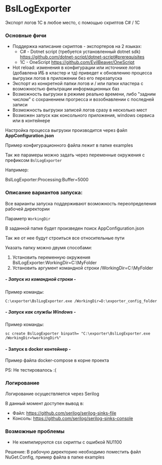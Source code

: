 # BslLogExporter

Экспорт логов 1С в любое место, с помощью скриптов C# / 1C

### Основные фичи

- Поддержка написание скриптов - экспортеров на 2 языках:
    - C# - Dotnet script (требуется установленный dotnet sdk) https://github.com/dotnet-script/dotnet-script#prerequisites
    - 1C - OneScript https://github.com/EvilBeaver/OneScript
- Hot reload: изменения в конфигурации или источнике логов (добавлена ИБ в кластер и тд) приведет к обновлению процесса выгрузки логов в приложении без его перезапуска
- Экспорт из конкретной папки логов и / или папки кластера с возможностью фильтрации информационных баз
- Возможность выгрузки в режиме реально времени, либо "задним числом" с сохранением прогресса и возобнавлении с последней записи
- Возможность выгрузки записей логов сразу в несколько мест
- Возможен запуск как консольного приложения, windows сервиса или в контейнере

Настройка процесса выгрузки производится через файл **AppConfiguration.json**

Пример конфигурационного файла лежит в папке examples

Так же парамеры можно задать через переменные окружения с префиксом `BslLogExporter`

Например:

BslLogExporter:Processing:Buffer=5000

### Описание вариантов запуска:

Все варианты запуска поддерживают возможность переопределения рабочей директории

Параметр `WorkingDir`

В заданной папке будет произведен поиск AppConfiguration.json

Так же от нее будут строиться все относительные пути

Указать папку можно двумя способами:

1) Установить переменную окружения BslLogExporter:WorkingDir=C:\MyFolder
2) Установить аргумент командной строки /WorkingDir=C:\MyFolder

##### - Запуск из командной строки -

Пример команды:

`C:\exporter\BslLogExporter.exe /WorkingDir=D:\exporter_config_folder`

##### - Запуск как службы Windows -

Пример команды:

`sc create BslLogExporter binpath= "C:\exporter\BslLogExporter.exe /WorkingDir=%workingDir%"`

#### - Запуск в docker контейнер -

Пример файла docker-compose в корне проекта

PS: Не тестировалось :(

### Логирование ###

Логирование осуществляется через Serilog

В данный момент доступен вывод в:

- Файл: https://github.com/serilog/serilog-sinks-file
- Консоль: https://github.com/serilog/serilog-sinks-console

### Возможные проблемы ###

- Не компилируются csx скрипты с ошибкой NU1100

Решение: В рабочую директорию необходимо поместить файл NuGet.Config, пример файла в папке examples


